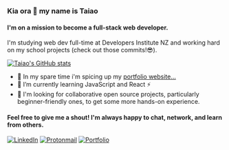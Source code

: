 ### Kia ora 👋 my name is Taiao
#### I'm on a mission to become a full-stack web developer.

I'm studying web dev full-time at Developers Institute NZ and working hard on my school projects (check out those commits!😎).

[![Taiao's GitHub stats](https://github-readme-stats.vercel.app/api?username=flowtyf&theme=radical)](https://github.com/anuraghazra/github-readme-stats)


- 🔭 In my spare time i'm spicing up my [portfolio website...](https://taiao.dev)
- 🌱 I’m currently learning JavaScript and React ⚡ 
- 👯 I'm looking for collaborative open source projects, particularly beginner-friendly ones, to get some more hands-on experience. 

#### Feel free to give me a shout! I'm always happy to chat, network, and learn from others.

[![LinkedIn](https://img.shields.io/badge/linkedin-%230077B5.svg?style=for-the-badge&logo=linkedin&logoColor=white)](https://www.linkedin.com/in/taiaokawiti/) [![Protonmail](https://img.shields.io/badge/ProtonMail-8B89CC?style=for-the-badge&logo=protonmail&logoColor=white)](mailto:taiaokawiti@protonmail.com) [![Portfolio](https://img.shields.io/badge/Portfolio-%23000000.svg?style=for-the-badge&logo=firefox&logoColor=#FF7139)](https://www.taiao.dev)



 
<!--
**flowtyf/flowtyf** is a ✨ _special_ ✨ repository because its `README.md` (this file) appears on your GitHub profile.

Here are some ideas to get you started:

- 🔭 I’m currently working on ...
- 🌱 I’m currently learning ...
- 👯 I’m looking to collaborate on ...
- 🤔 I’m looking for help with ...
- 💬 Ask me about ...
- 📫 How to reach me: ...
- 😄 Pronouns: ...
- ⚡ Fun fact: ...
-->
